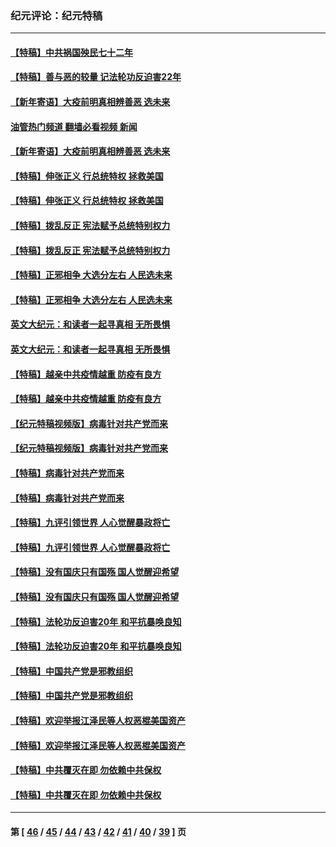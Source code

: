 ### 纪元评论：纪元特稿
---
#### [【特稿】中共祸国殃民七十二年](../../pages/nsc424/n13272607.md?04040330) 
#### [【特稿】善与恶的较量 记法轮功反迫害22年](../../pages/nsc424/n13086597.md?04040330) 
#### [【新年寄语】大疫前明真相辨善恶 选未来](../../pages/nsc424/n12660855.md?04040330) 
#### [油管热门频道 翻墙必看视频 新闻](ok?04040330)
#### [【新年寄语】大疫前明真相辨善恶 选未来](../../pages/nsc424/n12660855.md?04040330) 
#### [【特稿】伸张正义 行总统特权 拯救美国](../../pages/nsc424/n12616806.md?04040330) 
#### [【特稿】伸张正义 行总统特权 拯救美国](../../pages/nsc424/n12616806.md?04040330) 
#### [【特稿】拨乱反正 宪法赋予总统特别权力](../../pages/nsc424/n12598306.md?04040330) 
#### [【特稿】拨乱反正 宪法赋予总统特别权力](../../pages/nsc424/n12598306.md?04040330) 
#### [【特稿】正邪相争 大选分左右 人民选未来](../../pages/nsc424/n12545208.md?04040330) 
#### [【特稿】正邪相争 大选分左右 人民选未来](../../pages/nsc424/n12545208.md?04040330) 
#### [英文大纪元：和读者一起寻真相 无所畏惧](../../pages/nsc424/n12542027.md?04040330) 
#### [英文大纪元：和读者一起寻真相 无所畏惧](../../pages/nsc424/n12542027.md?04040330) 
#### [【特稿】越亲中共疫情越重 防疫有良方](../../pages/nsc424/n12042989.md?04040330) 
#### [【特稿】越亲中共疫情越重 防疫有良方](../../pages/nsc424/n12042989.md?04040330) 
#### [【纪元特稿视频版】病毒针对共产党而来](../../pages/nsc424/n11977328.md?04040330) 
#### [【纪元特稿视频版】病毒针对共产党而来](../../pages/nsc424/n11977328.md?04040330) 
#### [【特稿】病毒针对共产党而来](../../pages/nsc424/n11928818.md?04040330) 
#### [【特稿】病毒针对共产党而来](../../pages/nsc424/n11928818.md?04040330) 
#### [【特稿】九评引领世界 人心觉醒暴政将亡](../../pages/nsc424/n11660496.md?04040330) 
#### [【特稿】九评引领世界 人心觉醒暴政将亡](../../pages/nsc424/n11660496.md?04040330) 
#### [【特稿】没有国庆只有国殇 国人觉醒迎希望](../../pages/nsc424/n11549354.md?04040330) 
#### [【特稿】没有国庆只有国殇 国人觉醒迎希望](../../pages/nsc424/n11549354.md?04040330) 
#### [【特稿】法轮功反迫害20年 和平抗暴唤良知](../../pages/nsc424/n11389135.md?04040330) 
#### [【特稿】法轮功反迫害20年 和平抗暴唤良知](../../pages/nsc424/n11389135.md?04040330) 
#### [【特稿】中国共产党是邪教组织](../../pages/nsc424/n11355551.md?04040330) 
#### [【特稿】中国共产党是邪教组织](../../pages/nsc424/n11355551.md?04040330) 
#### [【特稿】欢迎举报江泽民等人权恶棍美国资产](../../pages/nsc424/n11303040.md?04040330) 
#### [【特稿】欢迎举报江泽民等人权恶棍美国资产](../../pages/nsc424/n11303040.md?04040330) 
#### [【特稿】中共覆灭在即 勿依赖中共保权](../../pages/nsc424/n11278510.md?04040330) 
#### [【特稿】中共覆灭在即 勿依赖中共保权](../../pages/nsc424/n11278510.md?04040330) 

---
#### 第 [ [46](./46.md?04040330) / [45](./45.md?04040330) / [44](./44.md?04040330) / [43](./43.md?04040330) / [42](./42.md?04040330) / [41](./41.md?04040330) / [40](./40.md?04040330) / [39](./39.md?04040330) ] 页
